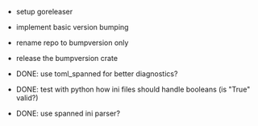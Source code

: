 - setup goreleaser
- implement basic version bumping
- rename repo to bumpversion only
- release the bumpversion crate

- DONE: use toml_spanned for better diagnostics?
- DONE: test with python how ini files should handle booleans (is "True" valid?)
- DONE: use spanned ini parser?
